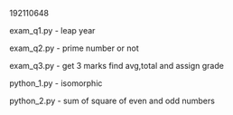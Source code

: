 192110648

exam_q1.py - leap year

exam_q2.py - prime number or not

exam_q3.py - get 3 marks find avg,total and assign grade

python_1.py - isomorphic

python_2.py - sum of square of even and odd numbers
